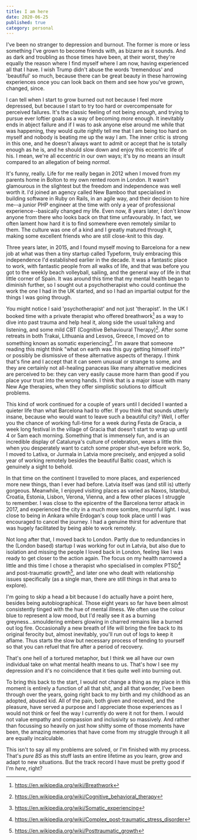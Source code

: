 ```yaml
---
title: I am here
date: 2020-06-25
published: true
category: personal 
---
```


I've been no stranger to depression and burnout. The former is more or less something I've grown to become friends with, as bizarre as it sounds. And as dark and troubling as those times have been, at their worst, they're equally the reason where I find myself where I am now, having experienced all that I have. I wish Trump didn't abuse the words 'tremendous' and 'beautiful' so much, because there can be great beauty in these harrowing experiences once you can look back on them and see how you've grown, changed, since.

I can tell when I start to grow burned out not because I feel more depressed, but because I start to try too hard or overcompensate for perceived failures. It's the classic feeling of not being _enough_, and trying to pursue ever loftier goals as a way of becoming _more_ enough. It inevitably ends in abject failure and if I was to ask anyone else around me while that was happening, they would quite rightly tell me that I am being too hard on myself and nobody is beating me up the way I am. The inner critic is strong in this one, and he doesn't always want to admit or accept that he is totally enough as he is, and he should slow down and enjoy this eccentric life of his. I mean, we're all eccentric in our own ways; it's by no means an insult compared to an allegation of being _normal_.

It's funny, really. Life for me really began in 2012 when I moved from my parents home in Bolton to my own rented room in London. It wasn't glamourous in the slightest but the freedom and independence was well worth it. I'd joined an agency called New Bamboo that specialised in building software in Ruby on Rails, in an agile way, and their decision to hire me--a junior PHP engineer at the time with only a year of professional experience--basically changed my life. Even now, 8 years later, I don't know anyone from there who looks back on that time unfavourably. In fact, we often lament how hard it is to find somewhere even remotely similar to them. The culture was one of a kind and I greatly matured through it, making some excellent friends who are still close-knit to this day.

Three years later, in 2015, and I found myself moving to Barcelona for a new job at what was then a tiny startup called Typeform, truly embracing this independence I'd established earlier in the decade. It was a fantastic place to work, with fantastic people from all walks of life, and that was before you got to the weekly beach volleyball, sailing, and the general way of life in that little corner of Spain. It was around this time that my mental health began to diminish further, so I sought out a psychotherapist who could continue the work the one I had in the UK started, and so I had an impartial output for the things I was going through.

You might notice I said 'psychotherapist' and not just 'therapist'. In the UK I booked time with a private therapist who offered breathwork[^1] as a way to dive into past trauma and help heal it, along side the usual talking and listening, and some mild CBT (Cognitive Behavioural Therapy)[^2]. After some retreats in both Trakai, Lithuania and Lesvos, Greece, I moved on to something known as somatic experiencing[^3]. I'm aware that someone reading this might think "what on earth was this guy getting himself into?" or possibly be dismissive of these alternative aspects of therapy. I think that's fine and I accept that it can seem unusual or strange to some, and they are certainly not all-healing panaceas like many alternative medicines are perceived to be: they can very easily cause more harm than good if you place your trust into the wrong hands. I think that is a major issue with many New Age therapies, when they offer simplistic solutions to difficult problems.

This kind of work continued for a couple of years until I decided I wanted a quieter life than what Barcelona had to offer. If you think that sounds utterly insane, because who would want to leave such a beautiful city? Well, I offer you the chance of working full-time for a week during Festa de Gracia, a week long festival in the village of Gracia that doesn't start to wrap up until 4 or 5am each morning. Something that is immensely fun, and is an incredible display of Catalunya's culture of celebration, wears a little thin when you desperately want to catch some proper shut-eye before work. So, I moved to Lativa, or Jurmala in Latvia more precisely, and enjoyed a solid year of working remotely besides the beautiful Baltic coast, which is genuinely a sight to behold.

In that time on the continent I travelled to more places, and experienced more new things, than I ever had before. Latvia itself was (and still is) utterly gorgeous. Meanwhile, I enjoyed visiting places as varied as Naxos, Istanbul, Croatia, Estonia, Lisbon, Verona, Vienna, and a few other places I struggle to remember. I was close to the epicentre of the Barcelona terror attack in 2017, and experienced the city in a much more sombre, mournful light. I was close to being in Ankara while Erdogan's coup took place until I was encouraged to cancel the journey. I had a genuine thirst for adventure that was hugely facilitated by being able to work remotely. 

Not long after that, I moved back to London. Partly due to redundancies in the (London based) startup I was working for out in Latvia, but also due to isolation and missing the people I loved back in London, feeling like I was ready to get closer to the action again. The focus on my health narrowed a little and this time I chose a therapist who specialised in complex PTSD[^4] and post-traumatic growth[^5], and later one who dealt with relationship issues specifically (as a single man, there are still things in that area to explore).

I'm going to skip a head a bit because I do actually have a point here, besides being autobiographical. Those eight years so far have been almost consistently tinged with the hue of mental illness. We often use the colour blue to represent a low mood, but I'd really see it as a burning greyness...smouldering embers glowing in charred remains like a burned out log fire. Occasionally a new breath of life will bring the fire back to its original ferocity but, almost inevitably, you'll run out of logs to keep it aflame. Thus starts the slow but necessary process of tending to yourself so that you can refuel that fire after a period of recovery.

That's one hell of a tortured metaphor, but I think we all have our own individual take on what mental health means to us. That's how I see my depression and it's no coincidence that it ties quite well into burning out.

To bring this back to the start, I would not change a thing as my place in this moment is entirely a function of all that shit, and all that wonder, I've been through over the years, going right back to my birth and my childhood as an adopted, abused kid. All of the pain, both given and received, and the pleasure, have served a purpose and I appreciate those experiences as I would not think or feel the way I currently do were it not for them. I would not value empathy and compassion and inclusivity so massively. And rather than focussing so heavily on just how shitty some of those moments have been, the amazing memories that have come from my struggle through it all are equally incalculable.

This isn't to say all my problems are solved, or I'm finished with my process. That's *pure BS* as this stuff lasts an entire lifetime as you learn, grow and adapt to new situations. But the track record I have must be pretty good if I'm _here_, right?



[^1]: https://en.wikipedia.org/wiki/Breathwork
[^2]: https://en.wikipedia.org/wiki/Cognitive_behavioral_therapy
[^3]: https://en.wikipedia.org/wiki/Somatic_experiencing
[^4]: https://en.wikipedia.org/wiki/Complex_post-traumatic_stress_disorder
[^5]: https://en.wikipedia.org/wiki/Posttraumatic_growth